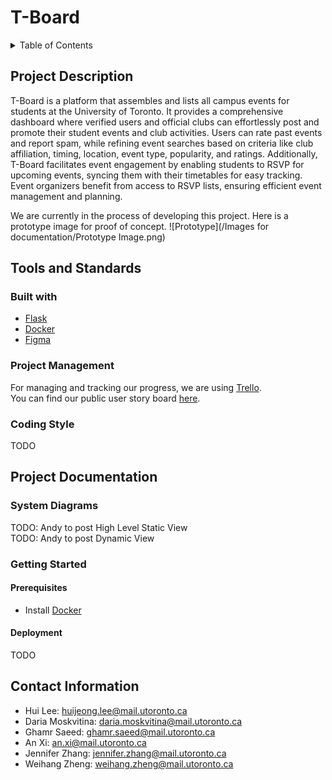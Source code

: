 # T-Board
<details>
  <summary>Table of Contents</summary>
  <ol>
    <li><a href="#Project-Description">Project Description</a></li>
    <li><a href="#Tools-and-Standards">Tools and Standards</a></li>
        <ul>
            <li><a href="#Built-with">Built with</a></li>
            <li><a href="#Project-Management">Project Management</a></li>
            <li><a href="#Coding-Style">Coding Style</a></li>
        </ul>
    <li><a href="#Getting-Started">Getting Started</a></li>
        <ul>
            <li><a href="#Prerequisites">Prerequisites</a></li>
            <li><a href="#Deployment">Deployment</a></li>
        </ul>
    <li><a href="#Contact-Information">Contact Information</a></li>    
  </ol>
</details>

## Project Description
T-Board is a platform that assembles and lists all campus events for students at the University of Toronto. It provides a comprehensive dashboard where verified users and official clubs can effortlessly post and promote their student events and club activities. Users can rate past events and report spam, while refining event searches based on criteria like club affiliation, timing, location, event type, popularity, and ratings. Additionally, T-Board facilitates event engagement by enabling students to RSVP for upcoming events, syncing them with their timetables for easy tracking. Event organizers benefit from access to RSVP lists, ensuring efficient event management and planning.

We are currently in the process of developing this project. Here is a prototype image for proof of concept. 
![Prototype](/Images for documentation/Prototype Image.png)  

## Tools and Standards
### Built with 
* [Flask](https://palletsprojects.com/p/flask/)
* [Docker](https://www.docker.com)
* [Figma](https://www.figma.com/)

### Project Management 
For managing and tracking our progress, we are using [Trello](https://trello.com/).  
You can find our public user story board [here](https://trello.com/b/WXC6CorM/user-story-board).

### Coding Style
TODO

## Project Documentation
### System Diagrams
TODO: Andy to post High Level Static View   
TODO: Andy to post Dynamic View

### Getting Started
#### Prerequisites 
* Install [Docker](https://www.docker.com)  

#### Deployment  
TODO

## Contact Information
* Hui Lee: huijeong.lee@mail.utoronto.ca    
* Daria Moskvitina: daria.moskvitina@mail.utoronto.ca   
* Ghamr Saeed: ghamr.saeed@mail.utoronto.ca 
* An Xi: an.xi@mail.utoronto.ca 
* Jennifer Zhang: jennifer.zhang@mail.utoronto.ca   
* Weihang Zheng: weihang.zheng@mail.utoronto.ca 

